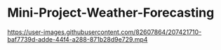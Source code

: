 # Mini-Project-Weather-Forecasting

https://user-images.githubusercontent.com/82607864/207421710-baf7739d-adde-44f4-a288-871b28d9e729.mp4


